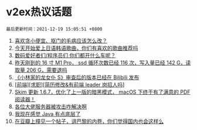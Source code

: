 # v2ex热议话题

`最后更新时间：2021-12-19 15:05:51 +0800`

1. [喜欢贪小便宜、抠门的毛病应该怎么改？](https://www.v2ex.com/t/823019)
1. [今天开始爱上日语韩语歌曲，你们有喜欢的歌曲推荐吗](https://www.v2ex.com/t/823014)
1. [数码爱好者们/程序员们 你们都开什么车呢？](https://www.v2ex.com/t/823046)
1. [昨天刚到的 16 寸 M1 Pro， ssd 循环次数已经 116 次，写入量已经 142 G，读取量 206 G，需要退吗](https://www.v2ex.com/t/823072)
1. [《小林家的龙女仆 S》审查后的版本已经在 Bilibili 发布](https://www.v2ex.com/t/823006)
1. [[前端][求职][简历修改&有前端 leader 岗招人吗]](https://www.v2ex.com/t/823018)
1. [Skim 更新 1.6.7，优化了上一版的暗黑模式， macOS 下终于有了满意的 PDF 阅读器！](https://www.v2ex.com/t/823002)
1. [各位大佬服务器被攻击咋解决啊](https://www.v2ex.com/t/823080)
1. [我现在感觉 Java 有点底层了](https://www.v2ex.com/t/823011)
1. [在豆瓣上撞见一个帖子，讲巴黎的内卷，你们觉得国内也会这样么](https://www.v2ex.com/t/823044)

